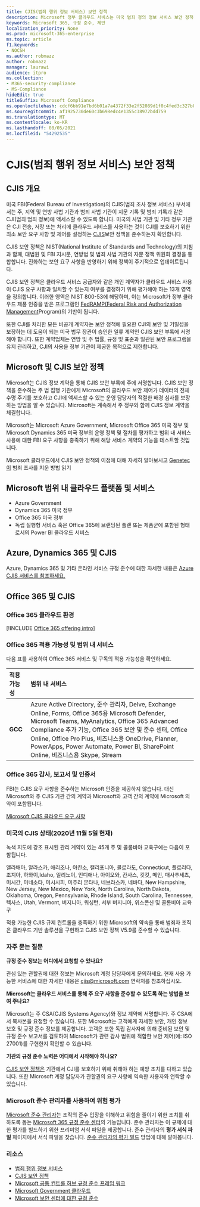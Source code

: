 ```yaml
---
title: CJIS(범죄 행위 정보 서비스) 보안 정책
description: Microsoft 정부 클라우드 서비스는 미국 범죄 정의 정보 서비스 보안 정책을 준수합니다.
keywords: Microsoft 365, 규정 준수, 제안
localization_priority: None
ms.prod: microsoft-365-enterprise
ms.topic: article
f1.keywords:
- NOCSH
ms.author: robmazz
author: robmazz
manager: laurawi
audience: itpro
ms.collection:
- M365-security-compliance
- MS-Compliance
hideEdit: true
titleSuffix: Microsoft Compliance
ms.openlocfilehash: cdcf6bb91e7bd6b01a7a4372f33e2f52089d1f0c4fed3c327b85a3a13eafeac2
ms.sourcegitcommit: af1925730de60c3b698edc4e1355c38972bdd759
ms.translationtype: MT
ms.contentlocale: ko-KR
ms.lasthandoff: 08/05/2021
ms.locfileid: "54292535"
---
```

# <a name="criminal-justice-information-services-cjis-security-policy"></a>CJIS(범죄 행위 정보 서비스) 보안 정책

## <a name="cjis-overview"></a>CJIS 개요

미국 FBI(Federal Bureau of Investigation)의 CJIS(범죄 조사 정보 서비스) 부서에서는 주, 지역 및 연방 사법 기관과 범죄 사법 기관이 지문 기록 및 범죄 기록과 같은 CJI(범죄 범죄 정보)에 액세스할 수 있도록 합니다. 미국의 사법 기관 및 기타 정부 기관은 CJI 전송, 저장 또는 처리에 클라우드 서비스를 사용하는 것이 CJI를 보호하기 위한 최소 보안 요구 사항 및 제어를 설정하는 [CJIS](https://aka.ms/cjis-security-policy)보안 정책을 준수하는지 확인합니다.

CJIS 보안 정책은 NIST(National Institute of Standards and Technology)의 지침과 함께, 대법원 및 FBI 지시문, 연방법 및 범죄 사법 기관의 자문 정책 위원회 결정을 통합합니다. 진화하는 보안 요구 사항을 반영하기 위해 정책이 주기적으로 업데이트됩니다.

CJIS 보안 정책은 클라우드 서비스 공급자와 같은 개인 계약자가 클라우드 서비스 사용이 CJIS 요구 사항과 일치할 수 있는지 여부를 결정하기 위해 평가해야 하는 13개 영역을 정의합니다. 이러한 영역은 NIST 800-53에 해당하며, 이는 Microsoft가 정부 클라우드 제품 인증을 받은 프로그램인 [FedRAMP(Federal Risk and Authorization Management](offering-FedRAMP.md)Program)의 기반이 됩니다.

또한 CJI를 처리한 모든 비공개 계약자는 보안 정책에 필요한 CJI의 보안 및 기밀성을 보장하는 데 도움이 되는 미국 법무 장관이 승인한 일류 계약인 CJIS 보안 부록에 서명해야 합니다. 또한 계약업체는 연방 및 주 법률, 규정 및 표준과 일관된 보안 프로그램을 유지 관리하고, CJI의 사용을 정부 기관이 제공한 목적으로 제한합니다.

## <a name="microsoft-and-cjis-security-policy"></a>Microsoft 및 CJIS 보안 정책

Microsoft는 CJIS 정보 계약을 통해 CJIS 보안 부록에 주에 서명합니다. CJIS 보안 정책을 준수하는 주 법 집행 기관에게 Microsoft의 클라우드 보안 제어가 데이터의 전체 수명 주기를 보호하고 CJI에 액세스할 수 있는 운영 담당자의 적절한 배경 심사를 보장하는 방법을 알 수 있습니다. Microsoft는 계속해서 주 정부와 함께 CJIS 정보 계약을 체결합니다.

Microsoft는 Microsoft Azure Government, Microsoft Office 365 미국 정부 및 Microsoft Dynamics 365 미국 정부의 운영 정책 및 절차를 평가하고 범위 내 서비스 사용에 대한 FBI 요구 사항을 충족하기 위해 해당 서비스 계약의 기능을 테스트할 것입니다.

Microsoft 클라우드에서 CJIS 보안 정책의 이점에 대해 자세히 알아보시고 [Genetec이](https://customers.microsoft.com/story/genetec) 범죄 조사를 지운 방법 읽기

## <a name="microsoft-in-scope-cloud-platforms--services"></a>Microsoft 범위 내 클라우드 플랫폼 및 서비스

- Azure Government
- Dynamics 365 미국 정부
- Office 365 미국 정부
- 독립 실행형 서비스 혹은 Office 365에 브랜딩된 플랜 또는 제품군에 포함된 형태로서의 Power BI 클라우드 서비스

## <a name="azure-dynamics-365-and-cjis"></a>Azure, Dynamics 365 및 CJIS

Azure, Dynamics 365 및 기타 온라인 서비스 규정 준수에 대한 자세한 내용은 [Azure CJIS 서비스를 참조하세요.](/azure/compliance/offerings/offering-cjis)

## <a name="office-365-and-cjis"></a>Office 365 및 CJIS

### <a name="office-365-cloud-environments"></a>Office 365 클라우드 환경

[!INCLUDE [Office 365 offering intro](../includes/o365-offering-introduction.md)]

### <a name="office-365-applicability-and-in-scope-services"></a>Office 365 적용 가능성 및 범위 내 서비스

다음 표를 사용하여 Office 365 서비스 및 구독의 적용 가능성을 확인하세요.

| **적용 가능성** | **범위 내 서비스** |
|:------------------|:----------------------|
| **GCC** | Azure Active Directory, 준수 관리자, Delve, Exchange Online, Forms, Office 365용 Microsoft Defender, Microsoft Teams, MyAnalytics, Office 365 Advanced Compliance 추가 기능, Office 365 보안 및 준수 센터, Office Online, Office Pro Plus, 비즈니스용 OneDrive, Planner, PowerApps, Power Automate, Power BI, SharePoint Online, 비즈니스용 Skype, Stream |

### <a name="office-365-audits-reports-and-certificates"></a>Office 365 감사, 보고서 및 인증서

FBI는 CJIS 요구 사항을 준수하는 Microsoft 인증을 제공하지 않습니다. 대신 Microsoft와 주 CJIS 기관 간의 계약과 Microsoft와 고객 간의 계약에 Microsoft 의약이 포함됩니다.

[Microsoft CJIS 클라우드 요구 사항](https://aka.ms/MicrosoftCJISCloudRequirements)

### <a name="cjis-status-in-the-united-states-current-as-of-1152020"></a>미국의 CJIS 상태(2020년 11월 5일 현재)

녹색 지도에 강조 표시된 관리 계약이 있는 45개 주 및 콜롬비아 교육구에는 다음이 포함됩니다.

앨라배마, 알라스카, 애리조나, 아칸소, 캘리포니아, 콜로라도, Connecticut, 플로리다, 조지아, 하와이,Idaho, 일리노이, 인디애나, 아이오와, 칸사스, 킷킷, 메인, 매사추세츠, 미시간, 미네소타, 미시시피, 미주리 몬타나, 네브라스카, 네바다, New Hampshire, New Jersey, New Mexico, New York, North Carolina, North Dakota, Oklahoma, Oregon, Pennsylvania, Rhode Island, South Carolina, Tennessee, 텍사스, Utah, Vermont, 버지니아, 워싱턴, 서부 버지니아, 위스콘신 및 콜롬비아 교육구

적용 가능한 CJIS 규제 컨트롤을 충족하기 위한 Microsoft의 약속을 통해 범죄자 조직은 클라우드 기반 솔루션을 구현하고 CJIS 보안 정책 V5.9를 준수할 수 있습니다.

### <a name="frequently-asked-questions"></a>자주 묻는 질문

**규정 준수 정보는 어디에서 요청할 수 있나요?**

관심 있는 관할권에 대한 정보는 Microsoft 계정 담당자에게 문의하세요. 현재 사용 가능한 서비스에 대한 자세한 내용은 <cjis@microsoft.com> 연락처를 참조하십시오.

**Microsoft는 클라우드 서비스를 통해 주 요구 사항을 준수할 수 있도록 하는 방법을 보여 주나요?**

Microsoft는 주 CSA(CJIS Systems Agency)와 정보 계약에 서명합니다. 주 CSA에서 복사본을 요청할 수 있습니다. 또한 Microsoft는 고객에게 자세한 보안, 개인 정보 보호 및 규정 준수 정보를 제공합니다. 고객은 또한 독립 감사자에 의해 준비된 보안 및 규정 준수 보고서를 검토하여 Microsoft가 관련 감사 범위에 적합한 보안 제어(예: ISO 27001)를 구현한지 확인할 수 있습니다.

**기관의 규정 준수 노력은 어디에서 시작해야 하나요?**

[CJIS 보안 정책은](https://aka.ms/cjis-security-policy) 기관에서 CJI를 보호하기 위해 취해야 하는 예방 조치를 다하고 있습니다. 또한 Microsoft 계정 담당자가 관할권의 요구 사항에 익숙한 사용자와 연락할 수 있습니다.

### <a name="use-microsoft-compliance-manager-to-assess-your-risk"></a>Microsoft 준수 관리자를 사용하여 위험 평가

[Microsoft 준수 관리자](/microsoft-365/compliance/compliance-manager)는 조직의 준수 입장을 이해하고 위험을 줄이기 위한 조치를 취하도록 돕는 [Microsoft 365 규정 준수 센터](/microsoft-365/compliance/microsoft-365-compliance-center)의 기능입니다. 준수 관리자는 이 규제에 대한 평가를 빌드하기 위한 프리미엄 서식 파일을 제공합니다. 준수 관리자의 **평가 서식 파일** 페이지에서 서식 파일을 찾습니다. [준수 관리자의 평가 빌드](/microsoft-365/compliance/compliance-manager-assessments) 방법에 대해 알아봅니다.

### <a name="resources"></a>리소스

- [범죄 행위 정보 서비스](https://aka.ms/cjis)
- [CJIS 보안 정책](https://aka.ms/cjis-security-policy)
- [Microsoft 공통 컨트롤 허브 규정 준수 프레임 워크](https://www.microsoft.com/trustcenter/common-controls-hub)
- [Microsoft Government 클라우드](https://go.microsoft.com/fwlink/?linkid=2087246)
- [Microsoft 보안 센터에 대한 규정 준수](https://www.microsoft.com/trust-center/compliance/compliance-overview)
